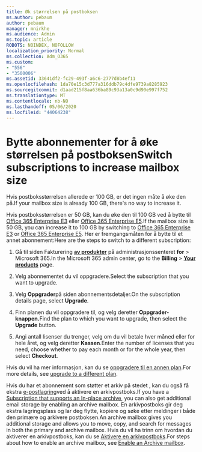 ```yaml
---
title: Øk størrelsen på postboksen
ms.author: pebaum
author: pebaum
manager: mnirkhe
ms.audience: Admin
ms.topic: article
ROBOTS: NOINDEX, NOFOLLOW
localization_priority: Normal
ms.collection: Adm_O365
ms.custom:
- "556"
- "3500006"
ms.assetid: 33641df2-fc29-493f-a6c6-2777d8b4ef11
ms.openlocfilehash: 1da70e15c3d777a316ddb79c4dfe9739a8285923
ms.sourcegitcommit: d1aad215f8aa636ba89c93a13a0c9d90e997f752
ms.translationtype: MT
ms.contentlocale: nb-NO
ms.lasthandoff: 05/06/2020
ms.locfileid: "44064238"
---
```

# <a name="switch-subscriptions-to-increase-mailbox-size"></a><span data-ttu-id="67c84-102">Bytte abonnementer for å øke størrelsen på postboksen</span><span class="sxs-lookup"><span data-stu-id="67c84-102">Switch subscriptions to increase mailbox size</span></span>

<span data-ttu-id="67c84-103">Hvis postboksstørrelsen allerede er 100 GB, er det ingen måte å øke den på.</span><span class="sxs-lookup"><span data-stu-id="67c84-103">If your mailbox size is already 100 GB, there's no way to increase it.</span></span>
  
<span data-ttu-id="67c84-104">Hvis postboksstørrelsen er 50 GB, kan du øke den til 100 GB ved å bytte til [Office 365 Enterprise E3](https://products.office.com/business/office-365-enterprise-e3-business-software) eller [Office 365 Enterprise E5](https://products.office.com/business/office-365-enterprise-e5-business-software).</span><span class="sxs-lookup"><span data-stu-id="67c84-104">If the mailbox size is 50 GB, you can increase it to 100 GB by switching to [Office 365 Enterprise E3](https://products.office.com/business/office-365-enterprise-e3-business-software) or [Office 365 Enterprise E5](https://products.office.com/business/office-365-enterprise-e5-business-software).</span></span> <span data-ttu-id="67c84-105">Her er fremgangsmåten for å bytte til et annet abonnement:</span><span class="sxs-lookup"><span data-stu-id="67c84-105">Here are the steps to switch to a different subscription:</span></span>
  
1. <span data-ttu-id="67c84-106">Gå til siden Fakturering **[av produkter](https://go.microsoft.com/fwlink/p/?linkid=842054)** på administrasjonssenteret **for** \> Microsoft 365.</span><span class="sxs-lookup"><span data-stu-id="67c84-106">In the Microsoft 365 admin center, go to the **Billing** \> **[Your products](https://go.microsoft.com/fwlink/p/?linkid=842054)** page.</span></span>

2. <span data-ttu-id="67c84-107">Velg abonnementet du vil oppgradere.</span><span class="sxs-lookup"><span data-stu-id="67c84-107">Select the subscription that you want to upgrade.</span></span>

3. <span data-ttu-id="67c84-108">Velg **Oppgrader**på siden abonnementsdetaljer.</span><span class="sxs-lookup"><span data-stu-id="67c84-108">On the subscription details page, select **Upgrade**.</span></span>

4. <span data-ttu-id="67c84-109">Finn planen du vil oppgradere til, og velg deretter **Oppgrader-knappen.**</span><span class="sxs-lookup"><span data-stu-id="67c84-109">Find the plan to which you want to upgrade, then select the **Upgrade** button.</span></span>

5. <span data-ttu-id="67c84-110">Angi antall lisenser du trenger, velg om du vil betale hver måned eller for hele året, og velg deretter **Kassen**.</span><span class="sxs-lookup"><span data-stu-id="67c84-110">Enter the number of licenses that you need, choose whether to pay each month or for the whole year, then select **Checkout**.</span></span>

<span data-ttu-id="67c84-111">Hvis du vil ha mer informasjon, kan du se [oppgradere til en annen plan](https://docs.microsoft.com/office365/admin/subscriptions-and-billing/upgrade-to-different-plan).</span><span class="sxs-lookup"><span data-stu-id="67c84-111">For more details, see [upgrade to a different plan](https://docs.microsoft.com/office365/admin/subscriptions-and-billing/upgrade-to-different-plan).</span></span>

<span data-ttu-id="67c84-112">Hvis du har et abonnement som støtter et arkiv på stedet , kan du også få ekstra [e-postlagring](https://docs.microsoft.com/office365/servicedescriptions/exchange-online-archiving-service-description/exchange-online-archiving-service-description)ved å aktivere en arkivpostboks.</span><span class="sxs-lookup"><span data-stu-id="67c84-112">If you have a [Subscription that supports an In-place archive](https://docs.microsoft.com/office365/servicedescriptions/exchange-online-archiving-service-description/exchange-online-archiving-service-description), you can also get additional email storage by enabling an archive mailbox.</span></span> <span data-ttu-id="67c84-113">En arkivpostboks gir deg ekstra lagringsplass og lar deg flytte, kopiere og søke etter meldinger i både den primære og arkivere postboksen.</span><span class="sxs-lookup"><span data-stu-id="67c84-113">An archive mailbox gives you additional storage and allows you to move, copy, and search for messages in both the primary and archive mailbox.</span></span> <span data-ttu-id="67c84-114">Hvis du vil ha trinn om hvordan du aktiverer en arkivpostboks, kan du se [Aktivere en arkivpostboks](https://docs.microsoft.com/office365/securitycompliance/enable-archive-mailboxes).</span><span class="sxs-lookup"><span data-stu-id="67c84-114">For steps about how to enable an archive mailbox, see [Enable an Archive mailbox](https://docs.microsoft.com/office365/securitycompliance/enable-archive-mailboxes).</span></span>